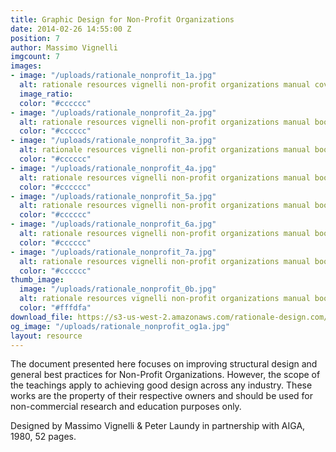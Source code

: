 ```yaml
---
title: Graphic Design for Non-Profit Organizations
date: 2014-02-26 14:55:00 Z
position: 7
author: Massimo Vignelli
imgcount: 7
images:
- image: "/uploads/rationale_nonprofit_1a.jpg"
  alt: rationale resources vignelli non-profit organizations manual cover
  image_ratio: 
  color: "#cccccc"
- image: "/uploads/rationale_nonprofit_2a.jpg"
  alt: rationale resources vignelli non-profit organizations manual book
  color: "#cccccc"
- image: "/uploads/rationale_nonprofit_3a.jpg"
  alt: rationale resources vignelli non-profit organizations manual book
  color: "#cccccc"
- image: "/uploads/rationale_nonprofit_4a.jpg"
  alt: rationale resources vignelli non-profit organizations manual book
  color: "#cccccc"
- image: "/uploads/rationale_nonprofit_5a.jpg"
  alt: rationale resources vignelli non-profit organizations manual book
  color: "#cccccc"
- image: "/uploads/rationale_nonprofit_6a.jpg"
  alt: rationale resources vignelli non-profit organizations manual book
  color: "#cccccc"
- image: "/uploads/rationale_nonprofit_7a.jpg"
  alt: rationale resources vignelli non-profit organizations manual book
  color: "#cccccc"
thumb_image:
  image: "/uploads/rationale_nonprofit_0b.jpg"
  alt: rationale resources vignelli non-profit organizations manual book
  color: "#fffdfa"
download_file: https://s3-us-west-2.amazonaws.com/rationale-design.com/resources/files/Vignelli_Graphic_Design_for_Non-Profit.pdf
og_image: "/uploads/rationale_nonprofit_og1a.jpg"
layout: resource
---
```


The document presented here focuses on improving structural design and general best practices for Non-Profit Organizations. However, the scope of the teachings apply to achieving good design across any industry. These works are the property of their respective owners and should be used for non-commercial research and education purposes only.

Designed by Massimo Vignelli & Peter Laundy in partnership with AIGA, 1980, 52 pages.